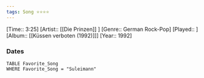 ```yaml
---
tags: Song ⭐⭐⭐⭐ 
---
```

[Time:: 3:25]
[Artist:: [[Die Prinzen]] ]
[Genre:: German Rock-Pop]
[Played:: ]
[Album:: [[Küssen verboten (1992)]]]
[Year:: 1992]
### Dates
````dataview
TABLE Favorite_Song
WHERE Favorite_Song = "Suleimann"
````